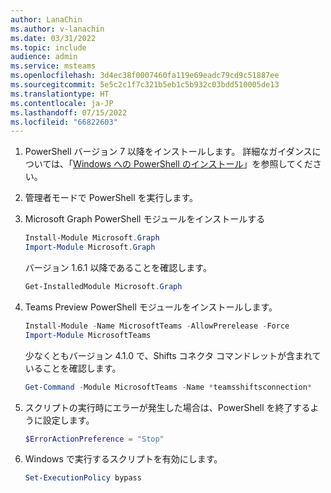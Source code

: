 ```yaml
---
author: LanaChin
ms.author: v-lanachin
ms.date: 03/31/2022
ms.topic: include
audience: admin
ms.service: msteams
ms.openlocfilehash: 3d4ec38f0007460fa119e69eadc79cd9c51887ee
ms.sourcegitcommit: 5e5c2c1f7c321b5eb1c5b932c03bdd510005de13
ms.translationtype: HT
ms.contentlocale: ja-JP
ms.lasthandoff: 07/15/2022
ms.locfileid: "66822603"
---
```

1. PowerShell バージョン 7 以降をインストールします。 詳細なガイダンスについては、「[Windows への PowerShell のインストール](/powershell/scripting/install/installing-powershell-on-windows)」を参照してください。

1. 管理者モードで PowerShell を実行します。
1. Microsoft Graph PowerShell モジュールをインストールする

    ```powershell
    Install-Module Microsoft.Graph
    Import-Module Microsoft.Graph
    ```

    バージョン 1.6.1 以降であることを確認します。

    ```powershell
    Get-InstalledModule Microsoft.Graph 
    ```

1. Teams Preview PowerShell モジュールをインストールします。

    ```powershell
    Install-Module -Name MicrosoftTeams -AllowPrerelease -Force
    Import-Module MicrosoftTeams 
    ```

    少なくともバージョン 4.1.0 で、Shifts コネクタ コマンドレットが含まれていることを確認します。

    ```powershell
    Get-Command -Module MicrosoftTeams -Name *teamsshiftsconnection* 
    ```

1. スクリプトの実行時にエラーが発生した場合は、PowerShell を終了するように設定します。

    ```powershell
    $ErrorActionPreference = "Stop" 
    ```

1. Windows で実行するスクリプトを有効にします。

    ```powershell
    Set-ExecutionPolicy bypass 
    ```